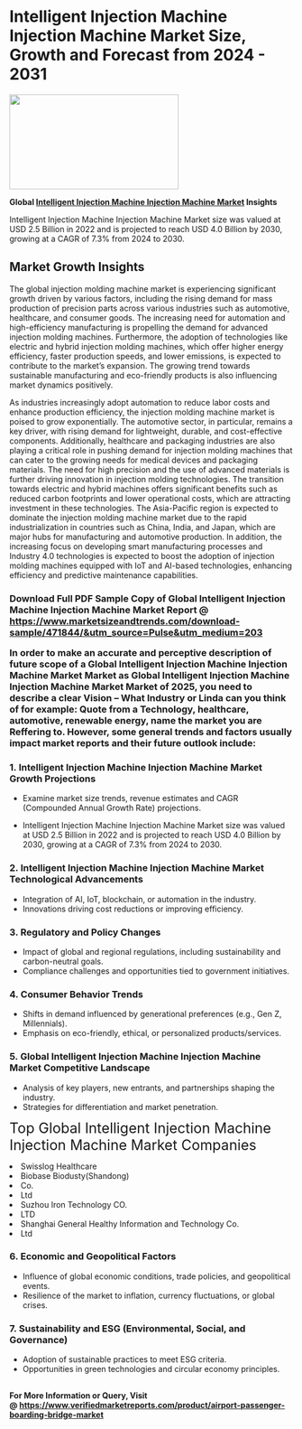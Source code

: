 <H1>Intelligent Injection Machine Injection Machine Market Size, Growth and Forecast from 2024 - 2031</H1><img class="aligncenter size-medium wp-image-584254" src="https://thirdeyenews.in/wp-content/uploads/2024/09/Global-Market-Research-300x168.jpeg" alt="" width="300" height="168" /><p><strong>Global&nbsp;<a href="https://www.marketsizeandtrends.com/download-sample/471844/&amp;utm_source=Pulse&amp;utm_medium=203">Intelligent Injection Machine Injection Machine Market</a> Insights</strong></p><p>Intelligent Injection Machine Injection Machine Market size was valued at USD 2.5 Billion in 2022 and is projected to reach USD 4.0 Billion by 2030, growing at a CAGR of 7.3% from 2024 to 2030.</p><p><h2>Market Growth Insights</h2> <p>The global injection molding machine market is experiencing significant growth driven by various factors, including the rising demand for mass production of precision parts across various industries such as automotive, healthcare, and consumer goods. The increasing need for automation and high-efficiency manufacturing is propelling the demand for advanced injection molding machines. Furthermore, the adoption of technologies like electric and hybrid injection molding machines, which offer higher energy efficiency, faster production speeds, and lower emissions, is expected to contribute to the market’s expansion. The growing trend towards sustainable manufacturing and eco-friendly products is also influencing market dynamics positively.</p> <p><strong></strong></p> <p>As industries increasingly adopt automation to reduce labor costs and enhance production efficiency, the injection molding machine market is poised to grow exponentially. The automotive sector, in particular, remains a key driver, with rising demand for lightweight, durable, and cost-effective components. Additionally, healthcare and packaging industries are also playing a critical role in pushing demand for injection molding machines that can cater to the growing needs for medical devices and packaging materials. The need for high precision and the use of advanced materials is further driving innovation in injection molding technologies. The transition towards electric and hybrid machines offers significant benefits such as reduced carbon footprints and lower operational costs, which are attracting investment in these technologies. The Asia-Pacific region is expected to dominate the injection molding machine market due to the rapid industrialization in countries such as China, India, and Japan, which are major hubs for manufacturing and automotive production. In addition, the increasing focus on developing smart manufacturing processes and Industry 4.0 technologies is expected to boost the adoption of injection molding machines equipped with IoT and AI-based technologies, enhancing efficiency and predictive maintenance capabilities. <h3></p><p><span class=""><strong>Download Full PDF Sample Copy of Global Intelligent Injection Machine Injection Machine Market Report</strong> @ <a href="https://www.marketsizeandtrends.com/download-sample/471844/&amp;utm_source=Pulse&amp;utm_medium=203" target="_blank">https://www.marketsizeandtrends.com/download-sample/471844/&amp;utm_source=Pulse&amp;utm_medium=203</a></span></p><p>In order to make an accurate and perceptive description of future scope of a Global&nbsp;Intelligent Injection Machine Injection Machine Market Market as Global&nbsp;Intelligent Injection Machine Injection Machine Market Market of 2025, you need to describe a clear Vision &ndash; What Industry or Linda can you think of for example: Quote from a Technology, healthcare, automotive, renewable energy, name the market you are Reffering to. However, some general trends and factors usually impact market reports and their future outlook include:</p><h3>1.&nbsp;<strong>Intelligent Injection Machine Injection Machine Market Growth Projections</strong></h3><ul><li>Examine market size trends, revenue estimates and CAGR (Compounded Annual Growth Rate) projections.</li><li><p>Intelligent Injection Machine Injection Machine Market size was valued at USD 2.5 Billion in 2022 and is projected to reach USD 4.0 Billion by 2030, growing at a CAGR of 7.3% from 2024 to 2030.</p></li></ul><h3>2.&nbsp;<strong>Intelligent Injection Machine Injection Machine Market Technological Advancements</strong></h3><ul><li>Integration of AI, IoT, blockchain, or automation in the industry.</li><li>Innovations driving cost reductions or improving efficiency.</li></ul><h3>3.&nbsp;<strong>Regulatory and Policy Changes</strong></h3><ul><li>Impact of global and regional regulations, including sustainability and carbon-neutral goals.</li><li>Compliance challenges and opportunities tied to government initiatives.</li></ul><h3>4.&nbsp;<strong>Consumer Behavior Trends</strong></h3><ul><li>Shifts in demand influenced by generational preferences (e.g., Gen Z, Millennials).</li><li>Emphasis on eco-friendly, ethical, or personalized products/services.</li></ul><h3>5.&nbsp;<strong>Global Intelligent Injection Machine Injection Machine Market Competitive Landscape</strong></h3><ul><li>Analysis of key players, new entrants, and partnerships shaping the industry.</li><li>Strategies for differentiation and market penetration.</li></ul><p data-pm-slice="1 1 []"><span style="color: inherit; font-family: inherit; font-size: 25px;">Top Global Intelligent Injection Machine Injection Machine Market Companies</span></p><div class="" data-test-id=""><p><li>Swisslog Healthcare</li><li> Biobase Biodusty(Shandong)</li><li> Co.</li><li> Ltd</li><li> Suzhou Iron Technology CO.</li><li>LTD</li><li> Shanghai General Healthy Information and Technology Co.</li><li>Ltd</li></p></div><h3>6.&nbsp;<strong>Economic and Geopolitical Factors</strong></h3><ul><li>Influence of global economic conditions, trade policies, and geopolitical events.</li><li>Resilience of the market to inflation, currency fluctuations, or global crises.</li></ul><h3>7.&nbsp;<strong>Sustainability and ESG (Environmental, Social, and Governance)</strong></h3><ul><li>Adoption of sustainable practices to meet ESG criteria.</li><li>Opportunities in green technologies and circular economy principles.</li></ul><h2><strong style="font-size: 14px;">For More Information or Query, Visit @&nbsp;</strong><a style="background-color: #ffffff; font-size: 14px;" href="https://www.marketsizeandtrends.com/report/intelligent-injection-machine-injection-machine-market/" target="_blank">https://www.verifiedmarketreports.com/product/airport-passenger-boarding-bridge-market</a></h2>
